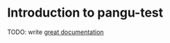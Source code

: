 # Introduction to pangu-test

TODO: write [great documentation](http://jacobian.org/writing/what-to-write/)
